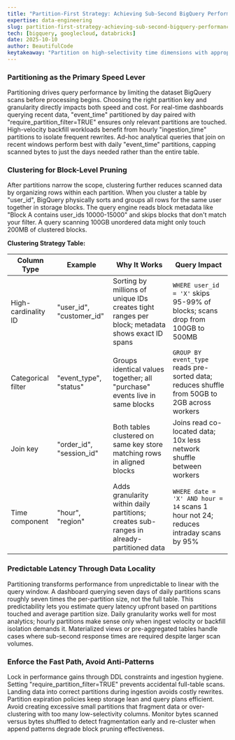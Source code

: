 ```yaml
---
title: "Partition-First Strategy: Achieving Sub-Second BigQuery Performance with Predictable Costs"
expertise: data-engineering
slug: partition-first-strategy-achieving-sub-second-bigquery-performance
tech: [bigquery, googlecloud, databricks]
date: 2025-10-10
author: BeautifulCode
keytakeaway: "Partition on high-selectivity time dimensions with appropriate granularity, cluster on frequently filtered columns, and enforce partition filters to achieve predictable sub-second BigQuery performance while controlling costs."
---
```


### Partitioning as the Primary Speed Lever

Partitioning drives query performance by limiting the dataset BigQuery scans before processing begins. Choosing the right partition key and granularity directly impacts both speed and cost. For real-time dashboards querying recent data, "event_time" partitioned by day paired with "require_partition_filter=TRUE" ensures only relevant partitions are touched. High-velocity backfill workloads benefit from hourly "ingestion_time" partitions to isolate frequent rewrites. Ad-hoc analytical queries that join on recent windows perform best with daily "event_time" partitions, capping scanned bytes to just the days needed rather than the entire table.

### Clustering for Block-Level Pruning

After partitions narrow the scope, clustering further reduces scanned data by organizing rows within each partition. When you cluster a table by "user_id", BigQuery physically sorts and groups all rows for the same user together in storage blocks. The query engine reads block metadata like "Block A contains user_ids 10000-15000" and skips blocks that don't match your filter. A query scanning 100GB unordered data might only touch 200MB of clustered blocks.

**Clustering Strategy Table:**

| Column Type | Example | Why It Works | Query Impact |
|---|---|---|---|
| High-cardinality ID | "user_id", "customer_id" | Sorting by millions of unique IDs creates tight ranges per block; metadata shows exact ID spans | `WHERE user_id = 'X'` skips 95-99% of blocks; scans drop from 100GB to 500MB |
| Categorical filter | "event_type", "status" | Groups identical values together; all "purchase" events live in same blocks | `GROUP BY event_type` reads pre-sorted data; reduces shuffle from 50GB to 2GB across workers |
| Join key | "order_id", "session_id" | Both tables clustered on same key store matching rows in aligned blocks | Joins read co-located data; 10x less network shuffle between workers |
| Time component | "hour", "region" | Adds granularity within daily partitions; creates sub-ranges in already-partitioned data | `WHERE date = 'X' AND hour = 14` scans 1 hour not 24; reduces intraday scans by 95% |

### Predictable Latency Through Data Locality

Partitioning transforms performance from unpredictable to linear with the query window. A dashboard querying seven days of daily partitions scans roughly seven times the per-partition size, not the full table. This predictability lets you estimate query latency upfront based on partitions touched and average partition size. Daily granularity works well for most analytics; hourly partitions make sense only when ingest velocity or backfill isolation demands it. Materialized views or pre-aggregated tables handle cases where sub-second response times are required despite larger scan volumes.

### Enforce the Fast Path, Avoid Anti-Patterns

Lock in performance gains through DDL constraints and ingestion hygiene. Setting "require_partition_filter=TRUE" prevents accidental full-table scans. Landing data into correct partitions during ingestion avoids costly rewrites. Partition expiration policies keep storage lean and query plans efficient. Avoid creating excessive small partitions that fragment data or over-clustering with too many low-selectivity columns. Monitor bytes scanned versus bytes shuffled to detect fragmentation early and re-cluster when append patterns degrade block pruning effectiveness.